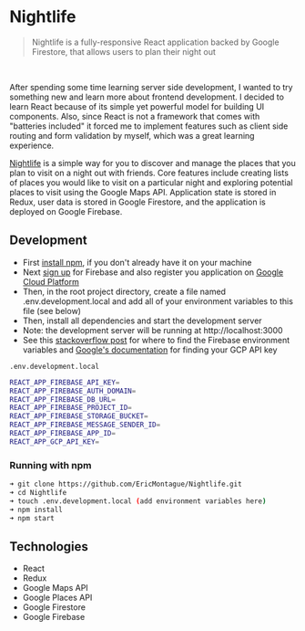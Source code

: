 # Nightlife

> Nightlife is a fully-responsive React application backed by Google Firestore, that allows users to plan their night out

<br>


After spending some time learning server side development, I wanted to try something new and learn more about frontend development. I decided to learn React because of its simple yet powerful model for building UI components. Also, since React is not a framework that comes with "batteries included" it forced me to implement features such as client side routing and form validation by myself, which was a great learning experience.


[Nightlife](https://nightlife-5dd44.web.app/) is a simple way for you to discover and manage the places that you plan to visit on a night out with friends. Core features include creating lists of places you would like to visit on a particular night and exploring potential places to visit using the Google Maps API. Application state is stored in Redux, user data is stored in Google Firestore, and the application is deployed on Google Firebase.


## Development
- First [install npm](https://www.npmjs.com/get-npm), if you don't already have it on your machine
- Next [sign up](https://console.firebase.google.com/) for Firebase and also register you application on [Google Cloud Platform](https://console.cloud.google.com/home)
- Then, in the root project directory, create a file named .env.development.local and add all of your environment variables to this file (see below)
- Then, install all dependencies and start the development server
- Note: the development server will be running at http://localhost:3000
- See this [stackoverflow post](https://stackoverflow.com/questions/52500573/where-can-i-find-my-firebase-apikey-and-authdomain) for where to find the Firebase environment variables and [Google's documentation](https://developers.google.com/places/web-service/get-api-key) for finding your GCP API key


`.env.development.local`

```sh
REACT_APP_FIREBASE_API_KEY=
REACT_APP_FIREBASE_AUTH_DOMAIN=
REACT_APP_FIREBASE_DB_URL=
REACT_APP_FIREBASE_PROJECT_ID=
REACT_APP_FIREBASE_STORAGE_BUCKET=
REACT_APP_FIREBASE_MESSAGE_SENDER_ID=
REACT_APP_FIREBASE_APP_ID=
REACT_APP_GCP_API_KEY=

```

### Running with npm
```sh
➜ git clone https://github.com/EricMontague/Nightlife.git
➜ cd Nightlife
➜ touch .env.development.local (add environment variables here)
➜ npm install
➜ npm start
```


## Technologies
- React
- Redux
- Google Maps API
- Google Places API
- Google Firestore
- Google Firebase
